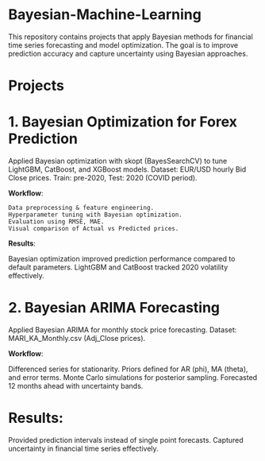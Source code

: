 # Bayesian-Machine-Learning
This repository contains projects that apply Bayesian methods for financial time series forecasting and model optimization. The goal is to improve prediction accuracy and capture uncertainty using Bayesian approaches.

# Projects

# 1. Bayesian Optimization for Forex Prediction

  Applied Bayesian optimization with skopt (BayesSearchCV) to tune LightGBM, CatBoost, and XGBoost models.
  Dataset: EUR/USD hourly Bid Close prices.
  Train: pre-2020, Test: 2020 (COVID period).

**Workflow**:

    Data preprocessing & feature engineering.
    Hyperparameter tuning with Bayesian optimization.
    Evaluation using RMSE, MAE.
    Visual comparison of Actual vs Predicted prices.

**Results**:

  Bayesian optimization improved prediction performance compared to default parameters.
  LightGBM and CatBoost tracked 2020 volatility effectively.

# 2. Bayesian ARIMA Forecasting

Applied Bayesian ARIMA for monthly stock price forecasting.
Dataset: MARI_KA_Monthly.csv (Adj_Close prices).

**Workflow**:

  Differenced series for stationarity.
  Priors defined for AR (phi), MA (theta), and error terms.
  Monte Carlo simulations for posterior sampling.
  Forecasted 12 months ahead with uncertainty bands.

# Results:

Provided prediction intervals instead of single point forecasts.
Captured uncertainty in financial time series effectively.
